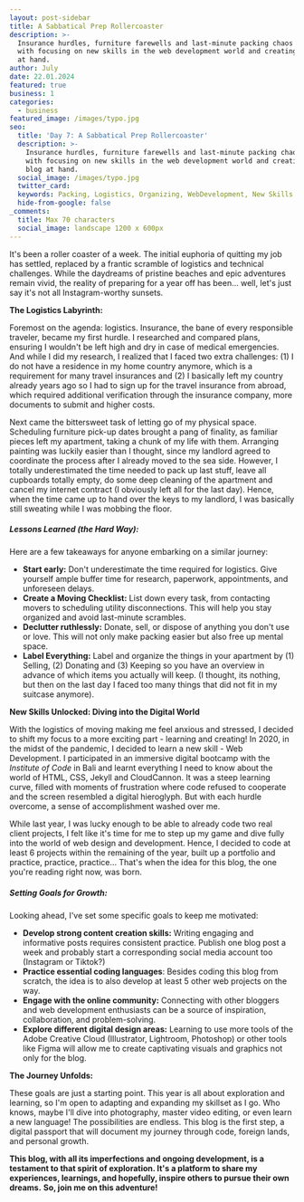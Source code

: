 ```yaml
---
layout: post-sidebar
title: A Sabbatical Prep Rollercoaster
description: >-
  Insurance hurdles, furniture farewells and last-minute packing chaos paired
  with focusing on new skills in the web development world and creating the blog
  at hand. 
author: July
date: 22.01.2024 
featured: true
business: 1
categories:
  - business
featured_image: /images/typo.jpg
seo:
  title: 'Day 7: A Sabbatical Prep Rollercoaster'
  description: >-
    Insurance hurdles, furniture farewells and last-minute packing chaos paired
    with focusing on new skills in the web development world and creating the
    blog at hand. 
  social_image: /images/typo.jpg
  twitter_card:
  keywords: Packing, Logistics, Organizing, WebDevelopment, New Skills
  hide-from-google: false
_comments:
  title: Max 70 characters
  social_image: landscape 1200 x 600px
---
```


It's been a roller coaster of a week. The initial euphoria of quitting my job has settled, replaced by a frantic scramble of logistics and technical challenges. While the daydreams of pristine beaches and epic adventures remain vivid, the reality of preparing for a year off has been… well, let's just say it's not all Instagram-worthy sunsets.

**The Logistics Labyrinth:**

Foremost on the agenda: logistics. Insurance, the bane of every responsible traveler, became my first hurdle. I researched and compared plans, ensuring I wouldn't be left high and dry in case of medical emergencies. And while I did my research, I realized that I faced two extra challenges: (1) I do not have a residence in my home country anymore, which is a requirement for many travel insurances and (2) I basically left my country already years ago so I had to sign up for the travel insurance from abroad, which required additional verification through the insurance company, more documents to submit and higher costs.

Next came the bittersweet task of letting go of my physical space. Scheduling furniture pick-up dates brought a pang of finality, as familiar pieces left my apartment, taking a chunk of my life with them. Arranging painting was luckily easier than I thought, since my landlord agreed to coordinate the process after I already moved to the sea side. However, I totally underestimated the time needed to pack up last stuff, leave all cupboards totally empty, do some deep cleaning of the apartment and cancel my internet contract (I obviously left all for the last day). Hence, when the time came up to hand over the keys to my landlord, I was basically still sweating while I was mobbing the floor.

##### **Lessons Learned (the Hard Way):**

Here are a few takeaways for anyone embarking on a similar journey:

* **Start early:**&nbsp;Don't underestimate the time required for logistics. Give yourself ample buffer time for research, paperwork, appointments, and unforeseen delays.
* **Create a Moving Checklist:** List down every task, from contacting movers to scheduling utility disconnections. This will help you stay organized and avoid last-minute scrambles.
* **Declutter ruthlessly:**&nbsp;Donate, sell, or dispose of anything you don't use or love. This will not only make packing easier but also free up mental space.
* **Label Everything:** Label and organize the things in your apartment by (1) Selling, (2) Donating and (3) Keeping so you have an overview in advance of which items you actually will keep. (I thought, its nothing, but then on the last day I faced too many things that did not fit in my suitcase anymore).


**New Skills Unlocked: Diving into the Digital World**

With the logistics of moving making me feel anxious and stressed, I decided to shift my focus to a more exciting part - learning and creating! In 2020, in the midst of the pandemic, I decided to learn a new skill -  Web Development. I participated in an immersive digital bootcamp with the *Institute of Code* in Bali and learnt everything I need to know about the world of HTML, CSS, Jekyll and CloudCannon. It was a steep learning curve, filled with moments of frustration where code refused to cooperate and the screen resembled a digital hieroglyph. But with each hurdle overcome, a sense of accomplishment washed over me.

While last year, I was lucky enough to be able to already code two real client projects, I felt like it's time for me to step up my game and dive fully into the world of web design and development. Hence, I decided to code at least 6 projects within the remaining of the year, built up a portfolio and practice, practice, practice… That's when the idea for this blog, the one you're reading right now, was born.

##### **Setting Goals for Growth:**

Looking ahead, I've set some specific goals to keep me motivated:

* **Develop strong content creation skills:** Writing engaging and informative posts requires consistent practice. Publish one blog post a week and probably start a corresponding social media account too (Instagram or Tiktok?)
* **Practice essential coding languages**: Besides coding this blog from scratch, the idea is to also develop at least 5 other web projects on the way.
* **Engage with the online community:** Connecting with other bloggers and web development enthusiasts can be a source of inspiration, collaboration, and problem-solving.
* **Explore different digital design areas:**&nbsp;Learning to use more tools of the Adobe Creative Cloud (Illustrator, Lightroom, Photoshop) or other tools like Figma will allow me to create captivating visuals and graphics not only for the blog.

**The Journey Unfolds:**

These goals are just a starting point. This year is all about exploration and learning, so I'm open to adapting and expanding my skillset as I go. Who knows, maybe I'll dive into photography, master video editing, or even learn a new language! The possibilities are endless. This blog is the first step, a digital passport that will document my journey through code, foreign lands, and personal growth.

**This blog, with all its imperfections and ongoing development, is a testament to that spirit of exploration. It's a platform to share my experiences, learnings, and hopefully, inspire others to pursue their own dreams.** **So, join me on this adventure!**